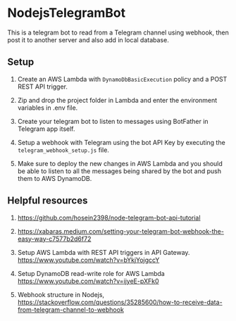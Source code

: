 # NodejsTelegramBot

This is a telegram bot to read from a Telegram channel using webhook, then post it to another server and also add in local database.



## Setup

1. Create an AWS Lambda with `DynamoDbBasicExecution` policy and a POST REST API trigger.

2. Zip and drop the project folder in Lambda and enter the environment variables in .env file.

3. Create your telegram bot to listen to messages using BotFather in Telegram app itself.

4. Setup a webhook with Telegram using the bot API Key by executing the `telegram_webhook_setup.js` file.

5. Make sure to deploy the new changes in AWS Lambda and you should be able to listen to all the messages being shared by the bot and push them to AWS DynamoDB.





## Helpful resources

1. https://github.com/hosein2398/node-telegram-bot-api-tutorial

2. https://xabaras.medium.com/setting-your-telegram-bot-webhook-the-easy-way-c7577b2d6f72

3. Setup AWS Lambda with REST API triggers in API Gateway. https://www.youtube.com/watch?v=bYkjYojgccY

4. Setup DynamoDB read-write role for AWS Lambda https://www.youtube.com/watch?v=ijyeE-pXFk0

5. Webhook structure in Nodejs, https://stackoverflow.com/questions/35285600/how-to-receive-data-from-telegram-channel-to-webhook

